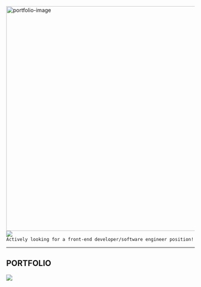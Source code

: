 <img src="https://im2.ezgif.com/tmp/ezgif-2-4c73c0a3826d.gif" align="right" alt="portfolio-image" width="600" height="auto">
<a href="https://www.linkedin.com/in/bertam/" target="_blank"><img src="https://img.icons8.com/color/96/000000/linkedin-2.png"/></a>
<br>
<code>Actively looking for a front-end developer/software engineer position!</code>
<hr>
<h2>PORTFOLIO</h2><a href="https://www.bertamatu.com" target="_blank"><img src="https://img.icons8.com/fluent/96/000000/portfolio.png"/></a>



